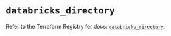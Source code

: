 # `databricks_directory`

Refer to the Terraform Registry for docs: [`databricks_directory`](https://registry.terraform.io/providers/databricks/databricks/1.85.0/docs/resources/directory).
